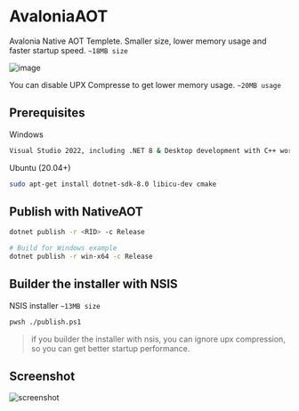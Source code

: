 # AvaloniaAOT

Avalonia Native AOT Templete. Smaller size, lower memory usage and faster startup speed. `~18MB size`

![image](https://user-images.githubusercontent.com/32838371/221381097-886b1a7b-4b77-42fe-8644-12fde7c48b9d.png)

You can disable UPX Compresse to get lower memory usage. `~20MB usage`

## Prerequisites

Windows

```bash
Visual Studio 2022, including .NET 8 & Desktop development with C++ workload.
```

Ubuntu (20.04+)

```bash
sudo apt-get install dotnet-sdk-8.0 libicu-dev cmake
```

## Publish with NativeAOT

```bash
dotnet publish -r <RID> -c Release

# Build for Windows example
dotnet publish -r win-x64 -c Release
```

## Builder the installer with NSIS

NSIS installer `~13MB size`

```bash
pwsh ./publish.ps1
```

> if you builder the installer with nsis, you can ignore upx compression, so you can get better startup performance.

## Screenshot

![screenshot](https://user-images.githubusercontent.com/32838371/206871289-5cc1bd68-3c97-437b-affc-2757e65204a4.png)
